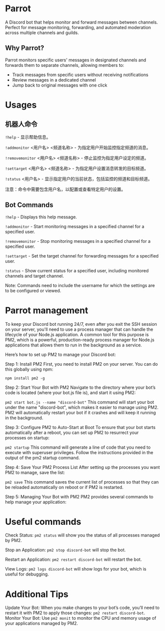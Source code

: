 # Parrot

A Discord bot that helps monitor and forward messages between channels. Perfect for message monitoring, forwarding, and automated moderation across multiple channels and guilds.

## Why Parrot?

Parrot monitors specific users' messages in designated channels and forwards them to separate channels, allowing members to:
- Track messages from specific users without receiving notifications
- Review messages in a dedicated channel
- Jump back to original messages with one click

# Usages
## 机器人命令

`!help` - 显示帮助信息。

`!addmonitor` <用户名> <频道名称> - 为指定用户开始监控指定频道的消息。

`!removemonitor` <用户名> <频道名称> - 停止监控为指定用户设定的频道。

`!settarget` <用户名> <频道名称> - 为指定用户设置消息转发的目标频道。

`!status` <用户名> - 显示指定用户的当前状态，包括监控的频道和目标频道。

注意：命令中需要包含用户名，以配置或查看特定用户的设置。

## Bot Commands
`!help` - Displays this help message.

`!addmonitor` <username> <channel-name> - Start monitoring messages in a specified channel for a specified user.

`!removemonitor` <username> <channel-name> - Stop monitoring messages in a specified channel for a specified user.

`!settarget` <username> <channel-name> - Set the target channel for forwarding messages for a specified user.

`!status` <username> - Show current status for a specified user, including monitored channels and target channel.

Note: Commands need to include the username for which the settings are to be configured or viewed.

# Parrot management
To keep your Discord bot running 24/7, even after you exit the SSH session on your server, you'll need to use a process manager that can handle the lifecycle of your Node.js application. A common tool for this purpose is PM2, which is a powerful, production-ready process manager for Node.js applications that allows them to run in the background as a service.

Here’s how to set up PM2 to manage your Discord bot:

Step 1: Install PM2
First, you need to install PM2 on your server. You can do this globally using npm:

`npm install pm2 -g`


Step 2: Start Your Bot with PM2
Navigate to the directory where your bot’s code is located (where your bot.js file is), and start it using PM2:


`pm2 start bot.js --name "discord-bot"`
This command will start your bot under the name "discord-bot", which makes it easier to manage using PM2. PM2 will automatically restart your bot if it crashes and will keep it running in the background.


Step 3: Configure PM2 to Auto-Start at Boot
To ensure that your bot starts automatically after a reboot, you can set up PM2 to resurrect your processes on startup:

`pm2 startup`
This command will generate a line of code that you need to execute with superuser privileges. Follow the instructions provided in the output of the pm2 startup command.


Step 4: Save Your PM2 Process List
After setting up the processes you want PM2 to manage, save the list:

`pm2 save`
This command saves the current list of processes so that they can be reloaded automatically on reboot or if PM2 is restarted.

Step 5: Managing Your Bot with PM2
PM2 provides several commands to help manage your application:

# Useful commands
Check Status: `pm2 status` will show you the status of all processes managed by PM2.

Stop an Application: `pm2 stop discord-bot` will stop the bot.

Restart an Application: `pm2 restart discord-bot` will restart the bot.

View Logs: `pm2 logs discord-bot` will show logs for your bot, which is useful for debugging.

# Additional Tips
Update Your Bot: When you make changes to your bot’s code, you’ll need to restart it with PM2 to apply those changes: `pm2 restart discord-bot`.
Monitor Your Bot: Use `pm2 monit` to monitor the CPU and memory usage of your applications managed by PM2.
